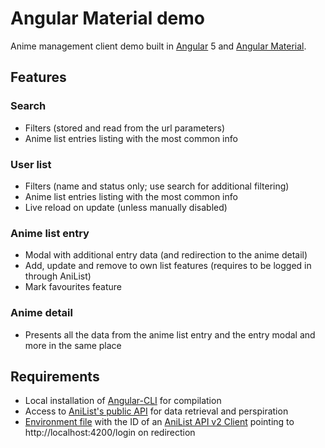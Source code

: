 # Angular Material demo
Anime management client demo built in [Angular](https://angular.io/) 5 and [Angular Material](https://material.angular.io/).

## Features

### Search
* Filters (stored and read from the url parameters)
* Anime list entries listing with the most common info

### User list
* Filters (name and status only; use search for additional filtering)
* Anime list entries listing with the most common info
* Live reload on update (unless manually disabled)

### Anime list entry
* Modal with additional entry data (and redirection to the anime detail)
* Add, update and remove to own list features (requires to be logged in through AniList)
* Mark favourites feature

### Anime detail
* Presents all the data from the anime list entry and the entry modal and more in the same place

## Requirements
* Local installation of [Angular-CLI](https://cli.angular.io/) for compilation
* Access to [AniList's public API](https://anilist.gitbooks.io/anilist-apiv2-docs/) for data retrieval and perspiration
* [Environment file](http://tattoocoder.com/angular-cli-using-the-environment-option/) with the ID of an [AniList API v2 Client](https://anilist.co/settings/developer) pointing to http://localhost:4200/login on redirection
